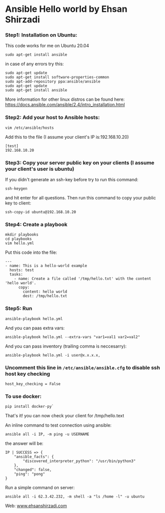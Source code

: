 # Ansible Hello world by Ehsan Shirzadi

### Step1: Installation on Ubuntu:
This code works for me on Ubuntu 20.04
```
sudo apt-get install ansible
```
in case of any errors try this:
```
sudo apt-get update
sudo apt-get install software-properties-common
sudo apt-add-repository ppa:ansible/ansible
sudo apt-get update
sudo apt-get install ansible
```

More information for other linux distros can be found here:
https://docs.ansible.com/ansible/2.4/intro_installation.html

### Step2: Add your host to Ansible hosts:
```
vim /etc/ansible/hosts
```
Add this to the file (I assume your client's IP is:192.168.10.20)
```
[test]
192.168.10.20
```

### Step3: Copy your server public key on your clients (I assume your client's user is ubuntu)
If you didn't generate an ssh-key before try to run this command:
```
ssh-keygen
```
and hit enter for all questions.
Then run this command to copy your public key to client:
```
ssh-copy-id ubuntu@192.168.10.20
```

### Step4: Create a playbook
```
mkdir playbooks
cd playbooks
vim hello.yml
```
Put this code into the file:
```
---
- name: This is a hello-world example
  hosts: test
  tasks:
    - name: Create a file called '/tmp/hello.txt' with the content 'hello world'.
      copy:
        content: hello world
        dest: /tmp/hello.txt
```

### Step5: Run
```
ansible-playbook hello.yml
```
And you can paas extra vars:
```
ansible-playbook hello.yml --extra-vars "var1=val1 var2=val2"
```
And you can pass inventory (trailing comma is neccesarry):
```
ansible-playbook hello.yml -i user@x.x.x.x,
```


### Uncomment this line in `/etc/ansible/ansible.cfg` to disable ssh host key checking
```
host_key_checking = False
```
### To use docker:
```
pip install docker-py`
```
That's it! you can now check your client for /tmp/hello.text

An inline command to test connection using ansible:
```
ansible all -i IP, -m ping -u USERNAME
```
the answer will be:
```
IP | SUCCESS => {
    "ansible_facts": {
        "discovered_interpreter_python": "/usr/bin/python3"
    },
    "changed": false,
    "ping": "pong"
}
```
Run a simple command on server:
```
ansible all -i 62.3.42.232, -m shell -a "ls /home -l" -u ubuntu
```

Web: www.ehsanshirzadi.com
